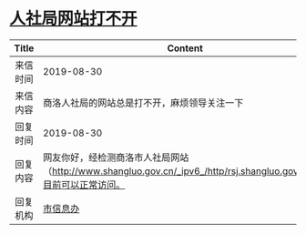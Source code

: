 # [人社局网站打不开](http://www.shangluo.gov.cn/zmhd/ldxxxx.jsp?urltype=leadermail.LeaderMailContentUrl&wbtreeid=1112&leadermailid=5423)

| Title |                                         Content                                         |
|:-----:|-----------------------------------------------------------------------------------------|
| 来信时间  | 2019-08-30                                                                              |
| 来信内容  | 商洛人社局的网站总是打不开，麻烦领导关注一下                                                                  |
| 回复时间  | 2019-08-30                                                                              |
| 回复内容  | 网友你好，经检测商洛市人社局网站（http://www.shangluo.gov.cn/_ipv6_/http/rsj.shangluo.gov.cn//）目前可以正常访问。 |
| 回复机构  | [市信息办](../../category/agencies/市信息办.md)                                                 |